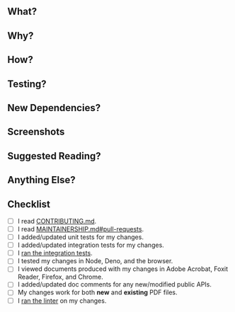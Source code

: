 <!--
👇👇👇👇👇👇👇👇👇👇👇👇👇👇👇👇👇👇👇👇👇👇👇👇👇👇👇👇👇👇👇👇👇👇👇👇
👉 🚨 Do not remove or skip any sections in this template ⛔️ 👈
👆👆👆👆👆👆👆👆👆👆👆👆👆👆👆👆👆👆👆👆👆👆👆👆👆👆👆👆👆👆👆👆👆👆👆👆

Thank you for taking the time to make a PR! 💖
Please fill out this template completely to help us provide a prompt review. 😃
You can add more sections if you like. ✅
-->

## What?

<!-- Describe what your PR does. Include code snippets demonstrating how to use any APIs you added/updated. -->

## Why?

<!-- Describe why you created this PR. Explain why others would find it useful. -->

## How?

<!-- Describe how your PR works. Did you consider any alternative implementations? -->

## Testing?

<!-- Describe how you tested your PR. Why are you confident it is correct? -->

## New Dependencies?

<!--
If you added a new dependency then please read https://github.com/Hopding/pdf-lib/blob/master/docs/CONTRIBUTING.md#adding-dependencies and then:
  * Clearly explain why it is necessary.
  * Explain how you know it is well tested.
  * Explain how you know it is well documented.
  * Explain how you know it is actively supported.
  * State how much it will increase pdf-lib's bundle size.
  * State how you know it will work in all JS environments.
If you did not add a new dependency, simply state "No".
-->

## Screenshots

<!-- If your changes can affect the visual appearance of a PDF, then provide screenshots demonstrating this. Otherwise state "N/A".  -->

## Suggested Reading?

<!--
Have you read the PDF specification sections recommended in https://github.com/Hopding/pdf-lib/blob/master/docs/CONTRIBUTING.md#understanding-pdfs?
State "Yes" or "No".
-->

## Anything Else?

<!-- Please share any additional notes here. -->

## Checklist

- [ ] I read
      [CONTRIBUTING.md](https://github.com/Hopding/pdf-lib/blob/master/docs/CONTRIBUTING.md).
- [ ] I read
      [MAINTAINERSHIP.md#pull-requests](https://github.com/Hopding/pdf-lib/blob/master/docs/MAINTAINERSHIP.md#pull-requests).
- [ ] I added/updated unit tests for my changes.
- [ ] I added/updated integration tests for my changes.
- [ ] I
      [ran the integration tests](https://github.com/Hopding/pdf-lib/blob/master/docs/CONTRIBUTING.md#running-the-integration-tests).
- [ ] I tested my changes in Node, Deno, and the browser.
- [ ] I viewed documents produced with my changes in Adobe Acrobat, Foxit
      Reader, Firefox, and Chrome.
- [ ] I added/updated doc comments for any new/modified public APIs.
- [ ] My changes work for both **new** and **existing** PDF files.
- [ ] I
      [ran the linter](https://github.com/Hopding/pdf-lib/blob/master/docs/CONTRIBUTING.md#running-the-linter)
      on my changes.

